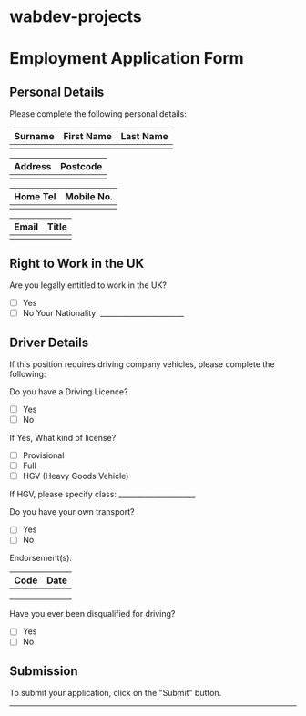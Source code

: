# wabdev-projects
# Employment Application Form

## Personal Details
Please complete the following personal details:

| Surname | First Name | Last Name |
|---------|------------|------------|
|         |           |           |

| Address   | Postcode |
|-----------|----------|
|           |          |

| Home Tel  | Mobile No. |
|-----------|------------|
|           |            |

| Email        | Title    |
|--------------|----------|
|              |          |

## Right to Work in the UK
Are you legally entitled to work in the UK?
- [ ] Yes
- [ ] No
Your Nationality: _______________________

## Driver Details
If this position requires driving company vehicles, please complete the following:

Do you have a Driving Licence?
- [ ] Yes
- [ ] No

If Yes, What kind of license?
- [ ] Provisional
- [ ] Full
- [ ] HGV (Heavy Goods Vehicle)

If HGV, please specify class: _____________________

Do you have your own transport?
- [ ] Yes
- [ ] No

Endorsement(s):

| Code | Date       |
|------|------------|
|      |            |
|      |            |
|      |            |

Have you ever been disqualified for driving?
- [ ] Yes
- [ ] No

## Submission
To submit your application, click on the "Submit" button.

----
